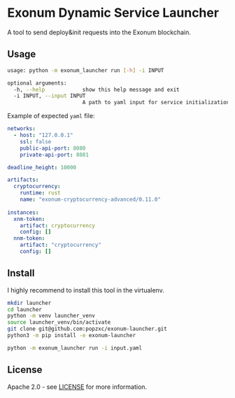 # Exonum Dynamic Service Launcher

A tool to send deploy&init requests into the Exonum blockchain.

## Usage

```sh
usage: python -m exonum_launcher run [-h] -i INPUT

optional arguments:
  -h, --help            show this help message and exit
  -i INPUT, --input INPUT
                        A path to yaml input for service initialization
```

Example of expected `yaml` file:

```yaml
networks:
  - host: "127.0.0.1"
    ssl: false
    public-api-port: 8080
    private-api-port: 8081

deadline_height: 10000

artifacts:
  cryptocurrency:
    runtime: rust
    name: "exonum-cryptocurrency-advanced/0.11.0"
  
instances:
  xnm-token:
    artifact: cryptocurrency
    config: []
  nnm-token:
    artifact: "cryptocurrency"
    config: []
```

## Install

I highly recommend to install this tool in the virtualenv.

```sh
mkdir launcher
cd launcher
python -m venv launcher_venv
source launcher_venv/bin/activate
git clone git@github.com:popzxc/exonum-launcher.git
python3 -m pip install -e exonum-launcher

python -m exonum_launcher run -i input.yaml
```

## License
Apache 2.0 - see [LICENSE](LICENSE) for more information.
